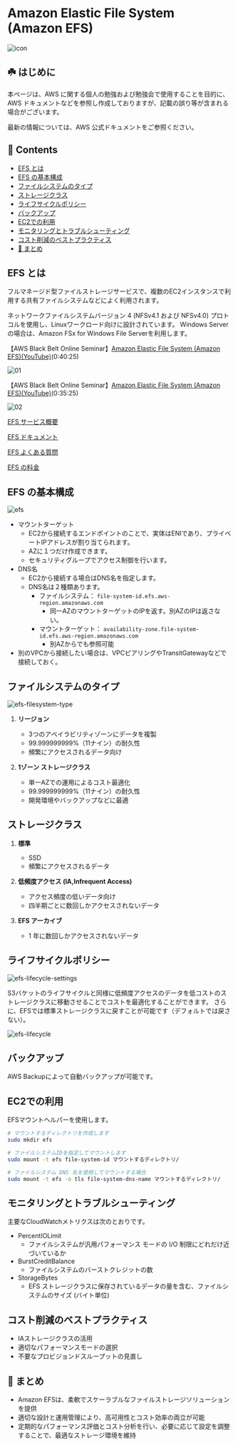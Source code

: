 # Amazon Elastic File System (Amazon EFS) <!-- omit in toc -->

![icon](/images/icons/64/Arch_Amazon-EFS_64.png)

## ☘️ はじめに<!-- omit in toc -->

本ページは、AWS に関する個人の勉強および勉強会で使用することを目的に、AWS ドキュメントなどを参照し作成しておりますが、記載の誤り等が含まれる場合がございます。

最新の情報については、AWS 公式ドキュメントをご参照ください。

## 👀 Contents<!-- omit in toc -->

<!-- Duration: 00:01:00 -->
- [EFS とは](#efs-とは)
- [EFS の基本構成](#efs-の基本構成)
- [ファイルシステムのタイプ](#ファイルシステムのタイプ)
- [ストレージクラス](#ストレージクラス)
- [ライフサイクルポリシー](#ライフサイクルポリシー)
- [バックアップ](#バックアップ)
- [EC2での利用](#ec2での利用)
- [モニタリングとトラブルシューティング](#モニタリングとトラブルシューティング)
- [コスト削減のベストプラクティス](#コスト削減のベストプラクティス)
- [📖 まとめ](#-まとめ)

## EFS とは

フルマネージド型ファイルストレージサービスで、複数のEC2インスタンスで利用する共有ファイルシステムなどによく利用されます。

ネットワークファイルシステムバージョン 4 (NFSv4.1 および NFSv4.0) プロトコルを使用し、Linuxワークロード向けに設計されています。
Windows Serverの場合は、Amazon FSx for Windows File Serverを利用します。

【AWS Black Belt Online Seminar】[Amazon Elastic File System (Amazon EFS)(YouTube)](https://www.youtube.com/watch?v=srLHV0ualZs)(0:40:25)

![01](/images/blackbelt/blackbelt-efs-01-320.jpg)

【AWS Black Belt Online Seminar】[Amazon Elastic File System (Amazon EFS)(YouTube)](https://www.youtube.com/watch?v=swoxicPWPHE)(0:35:25)

![02](/images/blackbelt/blackbelt-efs-02-320.jpg)

[EFS サービス概要](https://aws.amazon.com/jp/efs/)

[EFS ドキュメント](https://docs.aws.amazon.com/ja_jp/efs/?id=docs_gateway)

[EFS よくある質問](https://aws.amazon.com/jp/efs/)

[EFS の料金](https://aws.amazon.com/jp/efs/pricing/)

## EFS の基本構成

<!-- Duration: 0:01:30 -->

![efs](/images/efs/efs.png)

- マウントターゲット
  - EC2から接続するエンドポイントのことで、実体はENIであり、プライベートIPアドレスが割り当てられます。
  - AZに１つだけ作成できます。
  - セキュリティグループでアクセス制御を行います。
- DNS名
  - EC2から接続する場合はDNS名を指定します。
  - DNS名は２種類あります。
    - ファイルシステム： `file-system-id.efs.aws-region.amazonaws.com`
      - 同一AZのマウントターゲットのIPを返す。別AZのIPは返さない。
    - マウントターゲット： `availability-zone.file-system-id.efs.aws-region.amazonaws.com`
      - 別AZからでも参照可能
- 別のVPCから接続したい場合は、VPCピアリングやTransitGatewayなどで接続しておく。

## ファイルシステムのタイプ

![efs-filesystem-type](/images/efs/efs-filesystem-type.jpg)

1. **リージョン**
     - 3つのアベイラビリティゾーンにデータを複製
     - 99.999999999%（11ナイン）の耐久性
     - 頻繁にアクセスされるデータ向け

2. **1ゾーン ストレージクラス**
     - 単一AZでの運用によるコスト最適化
     - 99.999999999%（11ナイン）の耐久性
     - 開発環境やバックアップなどに最適

## ストレージクラス

1. **標準**
    - SSD
    - 頻繁にアクセスされるデータ

2. **低頻度アクセス (IA,Infrequent Access)**
    - アクセス頻度の低いデータ向け
    - 四半期ごとに数回しかアクセスされないデータ

3. **EFS アーカイブ**
    - 1 年に数回しかアクセスされないデータ

## ライフサイクルポリシー

![efs-lifecycle-settings](/images/efs/efs-lifecycle-settings.jpg)

S3バケットのライフサイクルと同様に低頻度アクセスのデータを低コストのストレージクラスに移動させることでコストを最適化することができます。
さらに、EFSでは標準ストレージクラスに戻すことが可能です（デフォルトでは戻さない）。

![efs-lifecycle](/images/efs/efs-lifecycle.jpg)

## バックアップ

AWS Backupによって自動バックアップが可能です。

## EC2での利用

EFSマウントヘルパーを使用します。

```sh
# マウントするディレクトリを作成します
sudo mkdir efs

# ファイルシステムIDを指定してマウントします
sudo mount -t efs file-system-id マウントするディレクトリ/

# ファイルシステム DNS 名を使用してマウントする場合
sudo mount -t efs -o tls file-system-dns-name マウントするディレクトリ/
```

## モニタリングとトラブルシューティング

主要なCloudWatchメトリクスは次のとおりです。

- PercentIOLimit
  - ファイルシステムが汎用パフォーマンス モードの I/O 制限にどれだけ近づいているか
- BurstCreditBalance
  - ファイルシステムのバーストクレジットの数
- StorageBytes
  - EFS ストレージクラスに保存されているデータの量を含む、ファイルシステムのサイズ (バイト単位)

## コスト削減のベストプラクティス

- IAストレージクラスの活用
- 適切なパフォーマンスモードの選択
- 不要なプロビジョンドスループットの見直し

## 📖 まとめ

- Amazon EFSは、柔軟でスケーラブルなファイルストレージソリューションを提供
- 適切な設計と運用管理により、高可用性とコスト効率の両立が可能
- 定期的なパフォーマンス評価とコスト分析を行い、必要に応じて設定を調整することで、最適なストレージ環境を維持